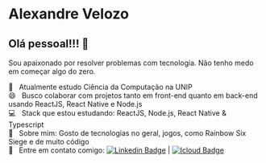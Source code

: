 # Alexandre Velozo

## Olá pessoal!!! 👋

Sou apaixonado por resolver problemas com tecnologia.
Não tenho medo em começar algo do zero.

:rocket:  &nbsp; Atualmente estudo Ciência da Computação na UNIP
  <br/> :smile: &nbsp; Busco colaborar com projetos tanto em front-end quanto em back-end usando ReactJS, React Native e Node.js
  <br/> :computer: &nbsp; Stack que estou estudando: ReactJS, Node.js, React Native & Typescript
  <br/> 💬  &nbsp; Sobre mim: Gosto de tecnologias no geral, jogos, como Rainbow Six Siege e de muito código
  <br/> :email: &nbsp; Entre em contato comigo: [![Linkedin Badge](https://img.shields.io/badge/-Alexandre%Velozo-blue?style=flat-square&logo=Linkedin&logoColor=white&link=https://www.linkedin.com/in/alexandrevelozo/)](https://www.linkedin.com/in/alexandrevelozo/) 
| 
[![Icloud Badge](https://img.shields.io/badge/-nicolaspessoal@icloud.com-c14438?style=flat-square&logo=Gmail&logoColor=white&link=mailto:alexandrevelozo4@gmail.com)](mailto:alexandrevelozo4@gmail.com)
